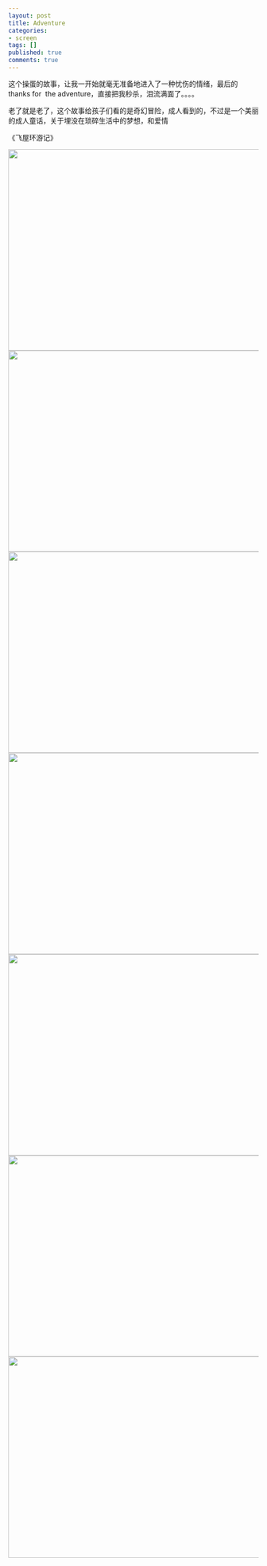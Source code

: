 ```yaml
---
layout: post
title: Adventure
categories:
- screen
tags: []
published: true
comments: true
---
```

<p>这个操蛋的故事，让我一开始就毫无准备地进入了一种忧伤的情绪，最后的thanks for  the adventure，直接把我秒杀，泪流满面了。。。。</p>

<p>老了就是老了，这个故事给孩子们看的是奇幻冒险，成人看到的，不过是一个美丽的成人童话，关于埋没在琐碎生活中的梦想，和爱情</p>

<p>《飞屋环游记》</p>

<p><a href="http://files.blogcn.com/wp04/M00/01/02/wKgKDU4G-gsAAAAAAARKPU0cFWY488.png"><img class="alignnone size-full wp-image-589" title="飞屋环游记.Up.2009.B[20110626-1716293]" src="http://files.blogcn.com/wp04/M00/01/02/wKgKDU4G-gsAAAAAAARKPU0cFWY488.png" alt="" width="720" height="404" /></a>
<a href="http://files.blogcn.com/wp06/M00/01/74/wKgKDE4G-jAAAAAAAAUL5zHQ3xM656.png"><img class="alignnone size-full wp-image-590" title="飞屋环游记.Up.2009.B[20110626-1716364]" src="http://files.blogcn.com/wp06/M00/01/74/wKgKDE4G-jAAAAAAAAUL5zHQ3xM656.png" alt="" width="720" height="404" /></a>
<a href="http://files.blogcn.com/wp03/M00/01/40/wKgKCk4G-mwAAAAAAAUsoBOpvkM393.png"><img class="alignnone size-full wp-image-591" title="飞屋环游记.Up.2009.B[20110626-1716475]" src="http://files.blogcn.com/wp03/M00/01/40/wKgKCk4G-mwAAAAAAAUsoBOpvkM393.png" alt="" width="720" height="404" /></a>
<a href="http://files.blogcn.com/wp02/M00/01/3E/wKgKCk4G-t4AAAAAAATnLELPEZI976.png"><img class="alignnone size-full wp-image-593" title="飞屋环游记.Up.2009.B[20110626-1717127]" src="http://files.blogcn.com/wp02/M00/01/3E/wKgKCk4G-t4AAAAAAATnLELPEZI976.png" alt="" width="720" height="404" /></a>
<a href="http://files.blogcn.com/wp03/M00/01/40/wKgKCk4G-p0AAAAAAAcNZVrSwTM310.png"><img class="alignnone size-full wp-image-592" title="飞屋环游记.Up.2009.B[20110626-1717066]" src="http://files.blogcn.com/wp03/M00/01/40/wKgKCk4G-p0AAAAAAAcNZVrSwTM310.png" alt="" width="720" height="404" /></a>
<a href="http://files.blogcn.com/wp03/M00/00/C5/wKgKC04G-wYAAAAAAAgcm0eJ33c742.png"><img class="alignnone size-full wp-image-594" title="飞屋环游记.Up.2009.B[20110626-1717208]" src="http://files.blogcn.com/wp03/M00/00/C5/wKgKC04G-wYAAAAAAAgcm0eJ33c742.png" alt="" width="720" height="404" /></a>
<a href="http://files.blogcn.com/wp03/M00/00/C5/wKgKC04G-c0AAAAAAAYoEXbjqK8242.png"><img class="alignnone size-full wp-image-588" title="飞屋环游记.Up.2009.B[20110626-1715542]" src="http://files.blogcn.com/wp03/M00/00/C5/wKgKC04G-c0AAAAAAAYoEXbjqK8242.png" alt="" width="720" height="404" /></a></p>
